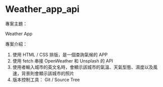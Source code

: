 # Weather_app_api

專案主題：

Weather App


專案介紹：

1. 使用 HTML / CSS 排版，是一個查詢氣候的 APP
2. 使用 fetch 串接 OpenWeather 和 Unsplash 的 API
3. 使用者輸入城市的英文名時，會顯示該城市的氣溫、天氣型態、濕度以及風速，背景則會顯示該城市的照片
4. 版本控制工具： Git / Source Tree
